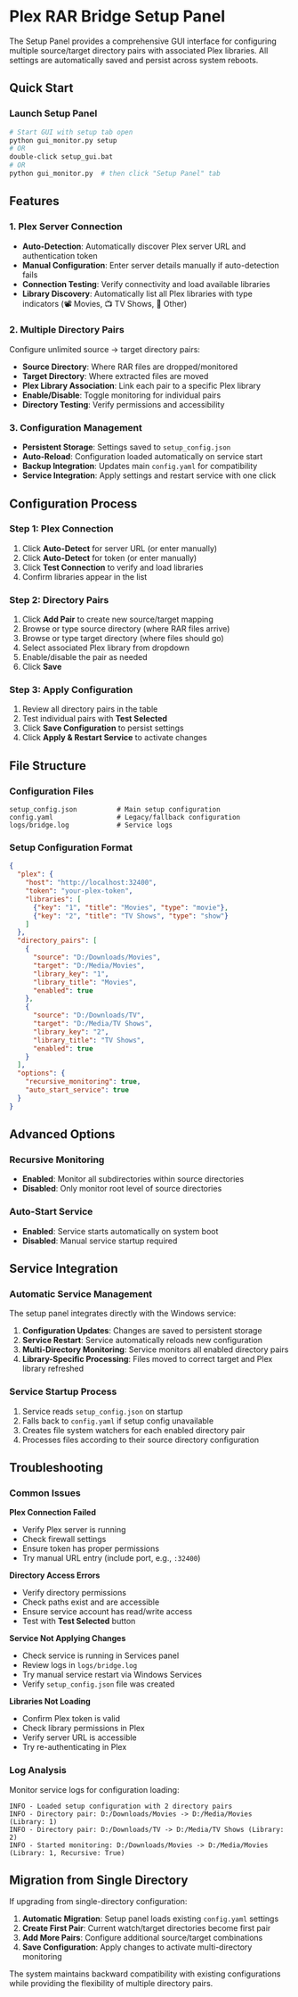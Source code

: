 # Plex RAR Bridge Setup Panel

The Setup Panel provides a comprehensive GUI interface for configuring multiple source/target directory pairs with associated Plex libraries. All settings are automatically saved and persist across system reboots.

## Quick Start

### Launch Setup Panel
```bash
# Start GUI with setup tab open
python gui_monitor.py setup
# OR
double-click setup_gui.bat
# OR
python gui_monitor.py  # then click "Setup Panel" tab
```

## Features

### 1. Plex Server Connection
- **Auto-Detection**: Automatically discover Plex server URL and authentication token
- **Manual Configuration**: Enter server details manually if auto-detection fails  
- **Connection Testing**: Verify connectivity and load available libraries
- **Library Discovery**: Automatically list all Plex libraries with type indicators (📽️ Movies, 📺 TV Shows, 📁 Other)

### 2. Multiple Directory Pairs
Configure unlimited source → target directory pairs:
- **Source Directory**: Where RAR files are dropped/monitored
- **Target Directory**: Where extracted files are moved
- **Plex Library Association**: Link each pair to a specific Plex library
- **Enable/Disable**: Toggle monitoring for individual pairs
- **Directory Testing**: Verify permissions and accessibility

### 3. Configuration Management
- **Persistent Storage**: Settings saved to `setup_config.json`
- **Auto-Reload**: Configuration loaded automatically on service start
- **Backup Integration**: Updates main `config.yaml` for compatibility
- **Service Integration**: Apply settings and restart service with one click

## Configuration Process

### Step 1: Plex Connection
1. Click **Auto-Detect** for server URL (or enter manually)
2. Click **Auto-Detect** for token (or enter manually)  
3. Click **Test Connection** to verify and load libraries
4. Confirm libraries appear in the list

### Step 2: Directory Pairs
1. Click **Add Pair** to create new source/target mapping
2. Browse or type source directory (where RAR files arrive)
3. Browse or type target directory (where files should go)
4. Select associated Plex library from dropdown
5. Enable/disable the pair as needed
6. Click **Save**

### Step 3: Apply Configuration
1. Review all directory pairs in the table
2. Test individual pairs with **Test Selected**
3. Click **Save Configuration** to persist settings
4. Click **Apply & Restart Service** to activate changes

## File Structure

### Configuration Files
```
setup_config.json          # Main setup configuration
config.yaml                # Legacy/fallback configuration  
logs/bridge.log            # Service logs
```

### Setup Configuration Format
```json
{
  "plex": {
    "host": "http://localhost:32400",
    "token": "your-plex-token",
    "libraries": [
      {"key": "1", "title": "Movies", "type": "movie"},
      {"key": "2", "title": "TV Shows", "type": "show"}
    ]
  },
  "directory_pairs": [
    {
      "source": "D:/Downloads/Movies",
      "target": "D:/Media/Movies", 
      "library_key": "1",
      "library_title": "Movies",
      "enabled": true
    },
    {
      "source": "D:/Downloads/TV",
      "target": "D:/Media/TV Shows",
      "library_key": "2", 
      "library_title": "TV Shows",
      "enabled": true
    }
  ],
  "options": {
    "recursive_monitoring": true,
    "auto_start_service": true
  }
}
```

## Advanced Options

### Recursive Monitoring
- **Enabled**: Monitor all subdirectories within source directories
- **Disabled**: Only monitor root level of source directories

### Auto-Start Service  
- **Enabled**: Service starts automatically on system boot
- **Disabled**: Manual service startup required

## Service Integration

### Automatic Service Management
The setup panel integrates directly with the Windows service:

1. **Configuration Updates**: Changes are saved to persistent storage
2. **Service Restart**: Service automatically reloads new configuration  
3. **Multi-Directory Monitoring**: Service monitors all enabled directory pairs
4. **Library-Specific Processing**: Files moved to correct target and Plex library refreshed

### Service Startup Process
1. Service reads `setup_config.json` on startup
2. Falls back to `config.yaml` if setup config unavailable
3. Creates file system watchers for each enabled directory pair
4. Processes files according to their source directory configuration

## Troubleshooting

### Common Issues

**Plex Connection Failed**
- Verify Plex server is running
- Check firewall settings
- Ensure token has proper permissions
- Try manual URL entry (include port, e.g., `:32400`)

**Directory Access Errors**
- Verify directory permissions 
- Check paths exist and are accessible
- Ensure service account has read/write access
- Test with **Test Selected** button

**Service Not Applying Changes**
- Check service is running in Services panel
- Review logs in `logs/bridge.log`
- Try manual service restart via Windows Services
- Verify `setup_config.json` file was created

**Libraries Not Loading**
- Confirm Plex token is valid
- Check library permissions in Plex
- Verify server URL is accessible
- Try re-authenticating in Plex

### Log Analysis
Monitor service logs for configuration loading:
```
INFO - Loaded setup configuration with 2 directory pairs
INFO - Directory pair: D:/Downloads/Movies -> D:/Media/Movies (Library: 1)  
INFO - Directory pair: D:/Downloads/TV -> D:/Media/TV Shows (Library: 2)
INFO - Started monitoring: D:/Downloads/Movies -> D:/Media/Movies (Library: 1, Recursive: True)
```

## Migration from Single Directory

If upgrading from single-directory configuration:

1. **Automatic Migration**: Setup panel loads existing `config.yaml` settings
2. **Create First Pair**: Current watch/target directories become first pair
3. **Add More Pairs**: Configure additional source/target combinations
4. **Save Configuration**: Apply changes to activate multi-directory monitoring

The system maintains backward compatibility with existing configurations while providing the flexibility of multiple directory pairs. 